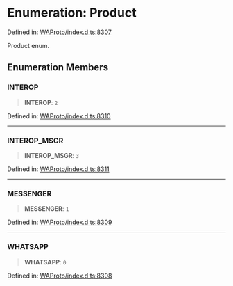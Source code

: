 # Enumeration: Product

Defined in: [WAProto/index.d.ts:8307](https://github.com/Fokusdotid/Baileys/blob/deec6cc75a88a82eaeedf16b76aa9218b2c772e3/WAProto/index.d.ts#L8307)

Product enum.

## Enumeration Members

### INTEROP

> **INTEROP**: `2`

Defined in: [WAProto/index.d.ts:8310](https://github.com/Fokusdotid/Baileys/blob/deec6cc75a88a82eaeedf16b76aa9218b2c772e3/WAProto/index.d.ts#L8310)

***

### INTEROP\_MSGR

> **INTEROP\_MSGR**: `3`

Defined in: [WAProto/index.d.ts:8311](https://github.com/Fokusdotid/Baileys/blob/deec6cc75a88a82eaeedf16b76aa9218b2c772e3/WAProto/index.d.ts#L8311)

***

### MESSENGER

> **MESSENGER**: `1`

Defined in: [WAProto/index.d.ts:8309](https://github.com/Fokusdotid/Baileys/blob/deec6cc75a88a82eaeedf16b76aa9218b2c772e3/WAProto/index.d.ts#L8309)

***

### WHATSAPP

> **WHATSAPP**: `0`

Defined in: [WAProto/index.d.ts:8308](https://github.com/Fokusdotid/Baileys/blob/deec6cc75a88a82eaeedf16b76aa9218b2c772e3/WAProto/index.d.ts#L8308)
